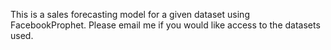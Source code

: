 This is a sales forecasting model for a given dataset using FacebookProphet. Please email me if you would like access to the datasets used.